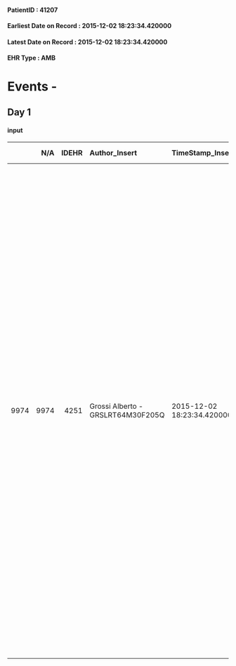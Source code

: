 
#### PatientID : 41207
#### Earliest Date on Record : 2015-12-02 18:23:34.420000
#### Latest Date on Record : 2015-12-02 18:23:34.420000
#### EHR Type : AMB

# Events - 

## Day 1

#### input
|      |    N/A |   IDEHR | Author_Insert                     | TimeStamp_Insert           | EHRType   |   PatientID |   IDDigitalSignDocument | persone_vicine   |   Unnamed: 0_x.1 |   IDANAMNESI_SOCIALE | Patient   | FamigliaAltro   | Paziente_T   | FamigliaAltro_T   |   Non_Rilevabile_x.1 | Note_Non_Rilevabile_x.1   | opt_Problemi   | chk_contr_sintomi   | chk_competenza                                 | opt_paziente_a   | opt_famiglia_a   | opt_adeguatezza   | opt_paziente_solo   | ds_note_con                                                                                                                               | opt_presente_assente   | Caregiver_principale   | opt_capacita         | ds_familiari_coinv                   | opt_risorse_ec   | ds_note_prio                                                                                                                                                                                                                                                                                                                                                                                                                                                                                                                                                                                                                                                                                              | opt_paziente_ad   | opt_caregiver_ad   | Needs               | Domestic partnership   | Fragility                    |
|-----:|-------:|--------:|:----------------------------------|:---------------------------|:----------|------------:|------------------------:|:-----------------|-----------------:|---------------------:|:----------|:----------------|:-------------|:------------------|---------------------:|:--------------------------|:---------------|:--------------------|:-----------------------------------------------|:-----------------|:-----------------|:------------------|:--------------------|:------------------------------------------------------------------------------------------------------------------------------------------|:-----------------------|:-----------------------|:---------------------|:-------------------------------------|:-----------------|:----------------------------------------------------------------------------------------------------------------------------------------------------------------------------------------------------------------------------------------------------------------------------------------------------------------------------------------------------------------------------------------------------------------------------------------------------------------------------------------------------------------------------------------------------------------------------------------------------------------------------------------------------------------------------------------------------------|:------------------|:-------------------|:--------------------|:-----------------------|:-----------------------------|
| 9974 |   9974 |    4251 | Grossi Alberto - GRSLRT64M30F205Q | 2015-12-02 18:23:34.420000 | AMB       |       41207 |                  203017 | N/A              |             1992 |                 1359 | Si#1      | Si#1            | Si#1         | Si#1              |                    0 | NR                        | Si#1           | controllo sintomi#0 | competenza/capacit√† assistenziale caregiver#0 | Indefinite#2     | Congruenti#1     | No#0              | No#0                | Vive con una moglie affetta da decadimento cognitivo, una figlia fuori casa separata con un figlio a carico e altra figli abita a Firenze | Assente#0              | figlia Daniela         | Non incrementabile#2 | figlia Donatella che abita a Firenze | Da valutare#2    | La famiglia ha inizialmente attivato il nostro servizio di AD ma in sede di colloquio di accoglienza abbiamo convenuto che a fronte della presenza al domicilio del paziente affetto da ossessione persecutoria con rapida perdita dell'autonomia e della moglie affetta da decadimento cognitivo non ci fossero le condizioni minime per gestire l'assistenza a casa. Abbiamo convenuto con le figlie un ricovero per inquadrare i bisogni del malato ed eventualmente riorganizzare un rientro a casa in modo pi√π organizzato. Il paziente inizialmente sospettoso rispetto al ricovero ha accettato di provare riservandosi la possibilit√† di tornare a casa qualora non si trovasse bene in hospice | Parziale#1        | Totale#2           | Clinici#0;Sociali#1 | Coniuge/Convivente#0   | sovraccarico assistenziale#4 |


